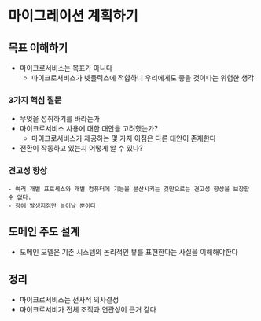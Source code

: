 # 마이그레이션 계획하기
## 목표 이해하기
- 마이크로서비스는 목표가 아니다
    - 마이크로서비스가 넷플릭스에 적합하니 우리에게도 좋을 것이다는 위험한 생각
### 3가지 핵심 질문
- 무엇을 성취하기를 바라는가
- 마이크로서비스 사용에 대한 대안을 고려했는가?
    - 마이크로서비스가 제공하는 몇 가지 이점은 다른 대안이 존재한다
- 전환이 작동하고 있는지 어떻게 알 수 있나?

### 견고성 향상
    - 여러 개별 프로세스와 개별 컴퓨터에 기능을 분산시키는 것만으로는 견고성 향상을 보장할 수 없다.
    - 장애 발생지점만 늘어날 뿐이다

## 도메인 주도 설계
- 도메인 모델은 기존 시스템의 논리적인 뷰를 표현한다는 사실을 이해해야한다

## 정리
- 마이크로서비스는 전사적 의사결정
- 마이크로서비가 전체 조직과 연관성이 큰거 같다